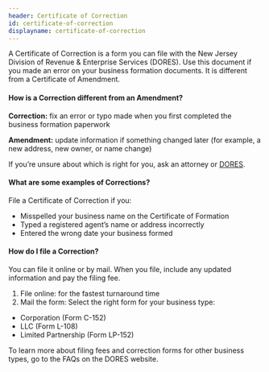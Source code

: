 ```yaml
---
header: Certificate of Correction
id: certificate-of-correction
displayname: certificate-of-correction
---
```

A Certificate of Correction is a form you can file with the New Jersey Division of Revenue & Enterprise Services (DORES).  Use this document if you made an error on your business formation documents. It is different from a Certificate of Amendment.

#### How is a Correction different from an Amendment?

**Correction:** fix an error or typo made when you first completed the business formation paperwork

**Amendment:** update information if something changed later (for example, a new address, new owner, or name change)

If you’re unsure about which is right for you, ask an attorney or [DORES](https://www.nj.gov/treasury/revenue/revgencode.shtml).

#### What are some examples of Corrections?

File a Certificate of Correction if you:

* Misspelled your business name on the Certificate of Formation
* Typed a registered agent’s name or address incorrectly
* Entered the wrong date your business formed 

#### How do I file a Correction?

You can file it online or by mail. When you file, include any updated information and pay the filing fee.

1. File online: for the fastest turnaround time
2. Mail the form: Select the right form for your business type:

* Corporation (Form C-152) 
* LLC  (Form L-108) 
* Limited Partnership (Form LP-152)

To learn more about filing fees and correction forms for other business types, go to the FAQs on the DORES website.